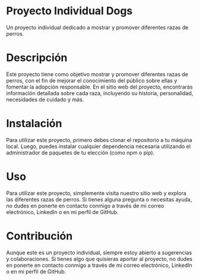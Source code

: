 
# Proyecto Individual Dogs
Un proyecto individual dedicado a mostrar y promover diferentes razas de perros.

# Descripción
Este proyecto tiene como objetivo mostrar y promover diferentes razas de perros, con el fin de mejorar el conocimiento del público sobre ellas y fomentar la adopción responsable. En el sitio web del proyecto, encontrarás información detallada sobre cada raza, incluyendo su historia, personalidad, necesidades de cuidado y más.

# Instalación
Para utilizar este proyecto, primero debes clonar el repositorio a tu máquina local. Luego, puedes instalar cualquier dependencia necesaria utilizando el administrador de paquetes de tu elección (como npm o pip).

# Uso
Para utilizar este proyecto, simplemente visita nuestro sitio web y explora las diferentes razas de perros. Si tienes alguna pregunta o necesitas ayuda, no dudes en ponerte en contacto conmigo a través de mi correo electrónico, LinkedIn o en mi perfil de GitHub.

# Contribución
Aunque este es un proyecto individual, siempre estoy abierto a sugerencias y colaboraciones. Si tienes algo que quisieras aportar al proyecto, no dudes en ponerte en contacto conmigo a través de mi correo electrónico, LinkedIn o en mi perfil de GitHub.


